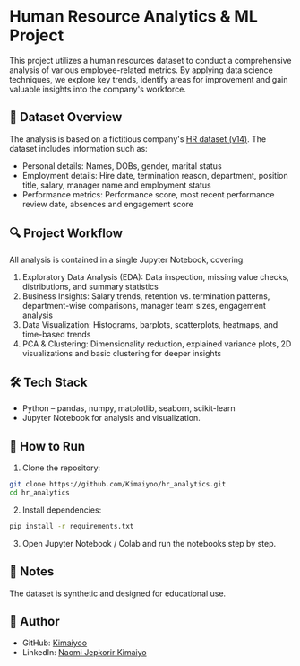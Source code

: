 # Human Resource Analytics & ML Project 
This project utilizes a human resources dataset to conduct a comprehensive analysis of various employee-related metrics. By applying data science techniques, we explore key trends, identify areas for improvement and gain valuable insights into the company's workforce.

## 📝 Dataset Overview
The analysis is based on a fictitious company's [HR dataset (v14)](https://www.kaggle.com/datasets/rhuebner/human-resources-data-set). The dataset includes information such as:
- Personal details: Names, DOBs, gender, marital status
- Employment details: Hire date, termination reason, department, position title, salary, manager name and employment status
- Performance metrics: Performance score, most recent performance review date, absences and engagement score

## 🔍 Project Workflow
All analysis is contained in a single Jupyter Notebook, covering:

1. Exploratory Data Analysis (EDA): Data inspection, missing value checks, distributions, and summary statistics
2. Business Insights: Salary trends, retention vs. termination patterns, department-wise comparisons, manager team sizes, engagement analysis
3. Data Visualization: Histograms, barplots, scatterplots, heatmaps, and time-based trends
4. PCA & Clustering: Dimensionality reduction, explained variance plots, 2D visualizations and basic clustering for deeper insights

## 🛠 Tech Stack
- Python – pandas, numpy, matplotlib, seaborn, scikit-learn
- Jupyter Notebook for analysis and visualization.
  
## 🚀 How to Run

1. Clone the repository:
``` bash
git clone https://github.com/Kimaiyoo/hr_analytics.git
cd hr_analytics
```

2. Install dependencies:
```bash
pip install -r requirements.txt
````

3. Open Jupyter Notebook / Colab and run the notebooks step by step.


## 📌 Notes
The dataset is synthetic and designed for educational use.

## 👤 Author

- GitHub: [Kimaiyoo](https://github.com/Kimaiyoo)
- LinkedIn: [Naomi Jepkorir Kimaiyo](https://www.linkedin.com/in/naomi-jepkorir-kimaiyo/)

